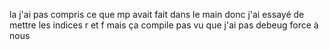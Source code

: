 la j'ai pas compris ce que mp avait fait dans le main
donc j'ai essayé de mettre les indices r et f mais ça compile pas vu que j'ai pas debeug
force à nous
